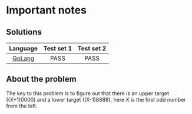 # Important notes

## Solutions

|      Language       | Test set 1 | Test set 2 |
| :-----------------: | :--------: | :--------: |
| [GoLang](digits.go) |    PASS    |    PASS    |

## About the problem

The key to this problem is to figure out that there is an upper target
((X+1)0000) and a lower target ((X-1)8888), here X is the first odd number from
the left.
